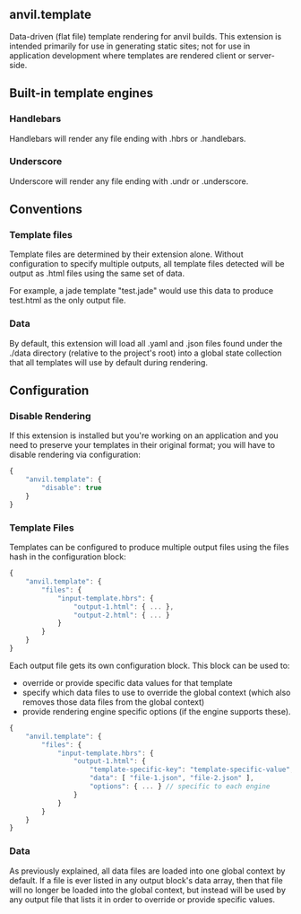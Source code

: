 ## anvil.template

Data-driven (flat file) template rendering for anvil builds. This extension is intended primarily for use in generating static sites; not for use in application development where templates are rendered client or server-side.

## Built-in template engines

### Handlebars
Handlebars will render any file ending with .hbrs or .handlebars.

### Underscore
Underscore will render any file ending with .undr or .underscore.

## Conventions

### Template files
Template files are determined by their extension alone. Without configuration to specify multiple outputs, all template files detected will be output as .html files using the same set of data.

For example, a jade template "test.jade" would use this data to produce test.html as the only output file.

### Data
By default, this extension will load all .yaml and .json files found under the ./data directory (relative to the project's root) into a global state collection that all templates will use by default during rendering.

## Configuration

### Disable Rendering
If this extension is installed but you're working on an application and you need to preserve your templates in their original format; you will have to disable rendering via configuration:

```javascript
{
	"anvil.template": {
		"disable": true
	}
}
```

### Template Files
Templates can be configured to produce multiple output files using the files hash in the configuration block:

```javascript
{
	"anvil.template": {
		"files": {
			"input-template.hbrs": {
				"output-1.html": { ... },
				"output-2.html": { ... }
			}
		}
	}
}
```

Each output file gets its own configuration block. This block can be used to:
  * override or provide specific data values for that template
  * specify which data files to use to override the global context (which also removes those data files from the global context) 
  * provide rendering engine specific options (if the engine supports these).

```javascript
{
	"anvil.template": {
		"files": {
			"input-template.hbrs": {
				"output-1.html": {
					"template-specific-key": "template-specific-value",
					"data": [ "file-1.json", "file-2.json" ],
					"options": { ... } // specific to each engine
				}
			}
		}
	}
}
```
### Data
As previously explained, all data files are loaded into one global context by default. If a file is ever listed in any output block's data array, then that file will no longer be loaded into the global context, but instead will be used by any output file that lists it in order to override or provide specific values.